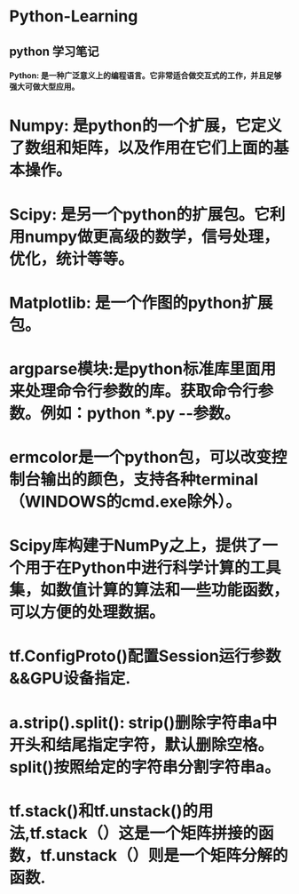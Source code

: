 # Python-Learning
## python 学习笔记
#### Python: 	是一种广泛意义上的编程语言。它非常适合做交互式的工作，并且足够强大可做大型应用。
# Numpy: 	是python的一个扩展，它定义了数组和矩阵，以及作用在它们上面的基本操作。
# Scipy: 	是另一个python的扩展包。它利用numpy做更高级的数学，信号处理，优化，统计等等。
# Matplotlib: 	是一个作图的python扩展包。
# argparse模块:是python标准库里面用来处理命令行参数的库。获取命令行参数。例如：python *.py --参数。
# ermcolor是一个python包，可以改变控制台输出的颜色，支持各种terminal（WINDOWS的cmd.exe除外）。
# Scipy库构建于NumPy之上，提供了一个用于在Python中进行科学计算的工具集，如数值计算的算法和一些功能函数，可以方便的处理数据。
# tf.ConfigProto()配置Session运行参数&&GPU设备指定.
# a.strip().split(): strip()删除字符串a中开头和结尾指定字符，默认删除空格。split()按照给定的字符串分割字符串a。
# tf.stack()和tf.unstack()的用法,tf.stack（）这是一个矩阵拼接的函数，tf.unstack（）则是一个矩阵分解的函数.
